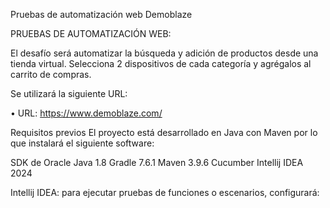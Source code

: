 Pruebas de automatización web Demoblaze

PRUEBAS DE AUTOMATIZACIÓN WEB:

El desafío será automatizar la búsqueda y adición de productos desde una tienda virtual. Selecciona 2 dispositivos de cada categoría y agrégalos al carrito de compras.

Se utilizará la siguiente URL:

• URL: https://www.demoblaze.com/

Requisitos previos
El proyecto está desarrollado en Java con Maven por lo que instalará el siguiente software:

SDK de Oracle Java 1.8
Gradle 7.6.1
Maven 3.9.6
Cucumber
Intellij IDEA 2024

Intellij IDEA: para ejecutar pruebas de funciones o escenarios, configurará:
